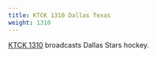 ```yaml
---
title: KTCK 1310 Dallas Texas
weight: 1310
---
```

[KTCK 1310](http://www.theticket.com/) broadcasts Dallas Stars hockey.
